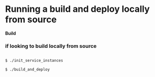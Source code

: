 # Running a build and deploy locally from source

**Build**
### if looking to build locally from source
```bash

$ ./init_service_instances

$ ./build_and_deploy
```
